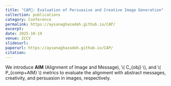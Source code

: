 ```yaml
---
title: "CAP🧢: Evaluation of Persuasive and Creative Image Generation"
collection: publications
category: Conference
permalink: https://aysanaghazadeh.github.io/CAP/
excerpt: 
date: 2025-10-19
venue: ICCV
slidesurl: 
paperurl: https://aysanaghazadeh.github.io/CAP/
citation:
---
```


We introduce **AIM** (Alignment of Image and Message), \\( C_{obj} \\), and \\( P_{comp+AIM} \\) metrics to evaluate the alignment with abstract messages, creativity, and persuasion in images, respectively.

